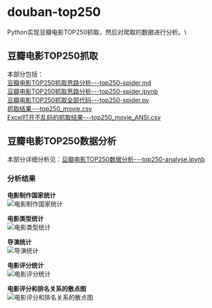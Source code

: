 # douban-top250
Python实现豆瓣电影TOP250抓取，然后对爬取的数据进行分析。\

## 豆瓣电影TOP250抓取
本部分包括：\
[豆瓣电影TOP250抓取思路分析---top250-spider.md](https://github.com/dta0502/douban-top250/blob/master/top250-spider.md)\
[豆瓣电影TOP250抓取思路分析---top250-spider.ipynb](https://github.com/dta0502/douban-top250/blob/master/top250-spider.ipynb)\
[豆瓣电影TOP250抓取全部代码---top250-spider.py](https://github.com/dta0502/douban-top250/blob/master/top250-spider.py)\
[抓取结果---top250_movie.csv](https://github.com/dta0502/douban-top250/blob/master/top250_movie.csv)\
[Excel打开不乱码的抓取结果---top250_movie_ANSI.csv](https://github.com/dta0502/douban-top250/blob/master/top250_movie_ANSI.csv)

## 豆瓣电影TOP250数据分析
本部分详细分析见：[豆瓣电影TOP250数据分析---top250-analyse.ipynb](https://github.com/dta0502/douban-top250/blob/master/top250-analyse.ipynb)

### 分析结果
**电影制作国家统计**\
![电影制作国家统计](https://github.com/dta0502/douban-top250/blob/master/images/%E7%94%B5%E5%BD%B1%E5%88%B6%E4%BD%9C%E5%9B%BD%E5%AE%B6%E7%BB%9F%E8%AE%A1.png)

**电影类型统计**\
![电影类型统计](https://github.com/dta0502/douban-top250/blob/master/images/%E7%94%B5%E5%BD%B1%E7%B1%BB%E5%9E%8B%E7%BB%9F%E8%AE%A1.png)

**导演统计**\
![导演统计](https://github.com/dta0502/douban-top250/blob/master/images/%E5%AF%BC%E6%BC%94%E7%BB%9F%E8%AE%A1.png)

**电影评分统计**\
![电影评分统计](https://github.com/dta0502/douban-top250/blob/master/images/%E7%94%B5%E5%BD%B1%E8%AF%84%E5%88%86%E7%BB%9F%E8%AE%A1.png)

**电影评分和排名关系的散点图**\
![电影评分和排名关系的散点图](https://github.com/dta0502/douban-top250/blob/master/images/%E7%94%B5%E5%BD%B1%E8%AF%84%E5%88%86%E5%92%8C%E6%8E%92%E5%90%8D%E5%85%B3%E7%B3%BB%E7%9A%84%E6%95%A3%E7%82%B9%E5%9B%BE.png)
